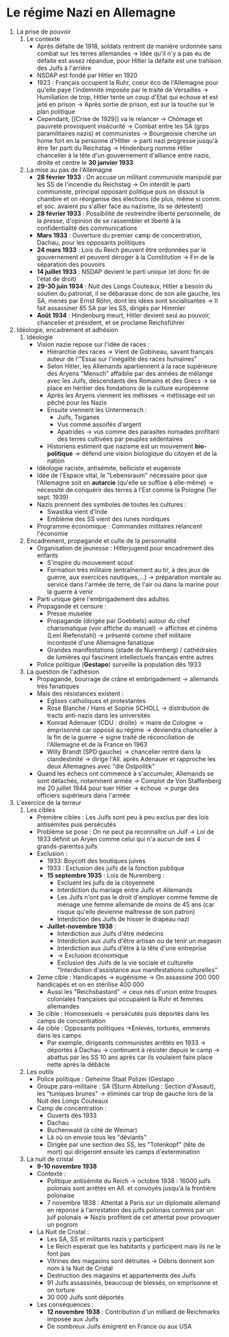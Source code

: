 # Le régime Nazi en Allemagne

1. La prise de pouvoir
	1. Le contexte
		- Après défaite de 1918, soldats rentrent de manière ordonnée sans combat sur les terres allemandes -> Idée qu'il n'y a pas eu de défaite est assez répandue, pour Hitler la défaite est une trahison des Juifs à l'arrière
		- NSDAP est fondé par Hitler en 1920
		- 1923 : Français occupent la Ruhr, coeur éco de l'Allemagne pour qu'elle paye l'indemnité imposée par le traité de Versailles -> Humiliation de trop, Hitler tente un coup d'Etat qui echoue et est jeté en prison -> Après sortie de prison, est sur la touche sur le plan politique
		- Cependant, [[Crise de 1929]] va le relancer -> Chômage et pauvreté provoquent insécurité -> Combat entre les SA (grps paramilitaires nazis) et communistes -> Bourgeoisie cherche un home fort en la personne d'Hitler -> parti nazi progresse jusqu'à être 1er parti du Reichstag -> Hindenburg nomme Hitler chancelier à la tête d'un gouvernement d'alliance entre nazis, droite et centre le **30 janvier 1933**
	2. La mise au pas de l'Allemagne
		- **28 février 1933** : On accuse un militant communiste manipulé par les SS de l'incendie du Reichstag -> On interdit le parti communiste, principal opposant politique puis on dissout la chambre et on réorganise des élections (de plus, même si comm. et soc. avaient pu s'allier face au nazisme, ils se détestent)
		- **28 février 1933** : Possibilité de restreindre liberté personnelle, de la presse, d'opinion de se rassembler et liberté à la confidentialité des communications
		- **Mars 1933** : Ouverture du premier camp de concentration, Dachau, pour les opposants politiques
		- **24 mars 1933** : Lois du Reich peuvent être ordonnées par le gouvernement et peuvent déroger à la Constitution -> Fin de la séparation des pouvoirs
		- **14 juillet 1933** : NSDAP devient le parti unique (et donc fin de l'état de droit)
		- **29-30 juin 1934** : Nuit des Longs Couteaux, Hitler a besoin du soutien du patronat, il se débarasse donc de son aile gauche, les SA, menés par Ernst Röhn, dont les idées sont socialisantes -> Il fait assassiner 85 SA par les SS, dirigés par Himmler
		- **Août 1934** : Hindenburg meurt, Hitler devient seul au pouvoir, chancelier et président, et se proclame Reichsführer
2. Idéologie, encadrement et adhésion
	1. Idéologie
		- Vision nazie repose sur l'idée de races :
			- Hiérarchie des races -> Vient de Gobineau, savant français auteur de l'"Essai sur l'inégalité des races humaines"
			- Selon Hitler, les Allemands apartiennent à la race supérieure des Aryens "Mensch" affaiblie par des années de mélange avec les Juifs, descendants des Romains et des Grecs -> se place en héritier des fondations de la culture européenne
			- Après les Aryens viennent les métisses -> métissage est un pêché pour les Nazis
			- Ensuite viennent les Untermensch : 
				- Juifs, Tsiganes
				- Vus comme assoifés d'argent
				- Apatrides -> vus comme des parasites nomades profitant des terres cultivées par peuples sédentaires
			- Historiens estiment que nazisme est un mouvement **bio-politique** -> défend une vision biologique du citoyen et de la nation
		- Idéologie raciste, antisémite, belliciste et eugéniste
		- Idée de l'Espace vital, le "Lebensraum" nécessaire pour que l'Allemagne soit en **autarcie** (qu'elle se suffise à elle-même) -> nécessité de conquérir des terres à l'Est comme la Pologne (1er sept. 1939)
		- Nazis prennent des symboles de toutes les cultures :
			- Swastika vient d'Inde
			- Emblème des SS vient des runes nordiques
		- Programme économique : Commandes militaires relancent l'économie
	2. Encadrement, propagande et culte de la personnalité
		- Organisation de jeunesse : Hitlerjugend pour encadrement des enfants
			- S'inspire du mouvement scout
			- Formation très militaire (entraînement au tir, à des jeux de guerre, aux exercices nautiques,...) -> préparation mentale au service dans l'armée de terre, de l'air ou dans la marine pour la guerre à venir
		- Parti unique gère l'embrigadement des adultes
		- Propagande et censure :
			- Presse muselée
			- Propagande (dirigée par Goebbels) autour du chef charismatique (voir affiche du manuel) -> affiches et cinéma (Leni Riefenstahl) -> présenté comme chef militaire incontesté d'une Allemagne fanatique
			- Grandes manifestations (stade de Nuremberg) / cathédrales de lumières qui fascinent intellectuels français entre autres
		- Police politique (**Gestapo**) surveille la population dès 1933
	3. La question de l'adhésion
		- Propagande, bourrage de crâne et embrigadement -> allemands très fanatiques
		- Mais des résistances existent :
			- Eglises catholiques et protestantes
			- Rose Blanche / Hans et Sophie SCHOLL -> distribution de tracts anti-nazis dans les universités
			- Konrad Adenauer (CDU : droite) -> maire de Cologne -> emprisonné car opposé au régime -> deviendra chancelier à la fin de la guerre -> signe traité de réconciliation de l'Allemagne et de la France en 1963
			- Willy Brandt (SPD:gauche) -> chancelier rentré dans la clandestinité -> dirige l'All. après Adenauer et rapproche les deux Allemagnes avec "die Ostpolitik"
		- Quand les échecs ont commencé à s'accumuler, Allemands se sont détachés, notamment armée -> Complot de Von Staffenberg me 20 juillet 1944 pour tuer Hitler -> échoue -> purge des officiers supérieurs dans l'armée
3. L'exercice de la terreur
	1. Les cibles
		- Première cibles : Les Juifs sont peu à peu exclus par des lois antisémites puis persécutés
		- Problème se pose : On ne peut pa reconnaître un Juif -> Loi de 1933 définit un Aryen comme celui qui n'a aucun de ses 4 grands-parentss juifs
		- Exclusion :
			- 1933: Boycott des boutiques juives
			- 1933 : Exclusion des juifs de la fonction publique
			- **15 septembre 1935** : Lois de Nuremberg :
				- Excluent les juifs de la citoyenneté
				- Interdiction du mariage entre Juifs et Allemands
				- Les Juifs n'ont pas le droit d'employer comme femme de ménage une femme allemande de moins de 45 ans (car risque qu'elle devienne maîtresse de son patron)
				- Interdiction des Juifs de hisser le drapeau nazi
			- **Juillet-novembre 1938** : 
				- Interdiction aux Juifs d'être médecins
				- Interdiction aux Juifs d'être artisan ou de tenir un magasin
				- Interdiction aux Juifs d'être à la tête d'une entreprise
				- -> Exclusion économique
				- Exclusion des Juifs de la vie sociale et culturelle "Interdiction d'assistance aux manifestations culturelles"
		- 2eme cible : Handicapés -> eugénisme -> On assassine 200 000 handicapés et on en stérilise 400 000
			- Aussi les "Reichsbastard" -> ceux nés d'union entre troupes coloniales françaises qui occupaient la Ruhr et femmes allemandes
		- 3e cible : Homosexuels -> persécutés puis déportés dans les camps de concentration
		- 4e cible : Opposants politiques ->Enlevés, torturés, emmenés dans les camps
			- Par exemple, dirigeants communistes arrêtés en 1933 -> déportés à Dachau -> continuent à résister depuis le camp -> abattus par les SS 10 ans après car ils voulaient faire place nette après la débâcle
	2. Les outils
		- Police politique : Geheime Staat Polizei (Gestapo
		- Groupe para-militaire : SA (Sturm Abteilung : Section d'Assaut), les "tuniques brunes" -> éliminés car trop de gauche lors de la Nuit des Longs Couteaux
		- Camp de concentration :
			- Ouverts dès 1933
			- Dachau
			- Buchenwald (à côté de Weimar)
			- Là où on envoie tous les "déviants"
			- Dirigée par une section des SS, les "Totenkopf" (tête de mort) qui dirigeront ensuite les camps d'extermination
	3. La nuit de cristal
		- **9-10 novembre 1938**
		- Contexte :
			- Politique antisémite du Reich -> octobre 1938 : 16000 juifs polonais sont arrêtés en All. et convoyés jusqu'à la frontière polonaise
			- 7 novembre 1838 : Attentat à Paris sur un diplomate allemand en réponse à l'arrestation des juifs polonais commis par un juif polonais => Nazis profitent de cet attentat pour provoquer un pogrom
		- La Nuit de Cristal :
			- Les SA, SS et militants nazis y participent
			- Le Reich esperait que les habitants y participent mais ils ne le font pas
			- Vitrines des magasins sont détruites -> Débris donnent son nom à la Nuit de Cristal
			- Destruction des magasins et appartements des Juifs
			- 91 Juifs assassinés, beaucoup de blessés, on emprisonne et  on torture
			- 30 000 Juifs sont déportés
		- Les conséquences :
			- **12 novembre 1938** : Contribution d'un milliard de Reichmarks imposée aux Juifs
			- De nombreux Juifs émigrent en France ou aux USA
